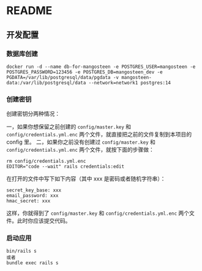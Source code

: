 # README

## 开发配置

### 数据库创建

```
docker run -d --name db-for-mangosteen -e POSTGRES_USER=mangosteen -e POSTGRES_PASSWORD=123456 -e POSTGRES_DB=mangosteen_dev -e PGDATA=/var/lib/postgresql/data/pgdata -v mangosteen-data:/var/lib/postgresql/data --network=network1 postgres:14
```

### 创建密钥

创建密钥分两种情况：

一，如果你想保留之前创建的 `config/master.key` 和 `config/credentials.yml.enc` 两个文件，就直接把之前的文件复制到本项目的 config 里。
二，如果你之前没有创建过 `config/master.key` 和 `config/credentials.yml.enc` 两个文件，就按下面的步骤做：

```
rm config/credentials.yml.enc
EDITOR="code --wait" rails credentials:edit
```

在打开的文件中写下如下内容（其中 xxx 是密码或者随机字符串）：

```
secret_key_base: xxx
email_password: xxx
hmac_secret: xxx
```

这样，你就得到了 `config/master.key` 和 `config/credentials.yml.enc` 两个文件。此时你应该提交代码。

### 启动应用

```
bin/rails s
或者
bundle exec rails s
```
